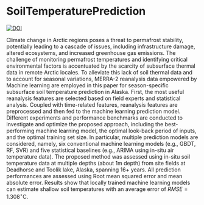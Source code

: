 # SoilTemperaturePrediction
[![DOI](https://zenodo.org/badge/745541467.svg)](https://zenodo.org/doi/10.5281/zenodo.10534470)

Climate change in Arctic regions poses a threat to permafrost stability, potentially leading to a cascade of issues, including infrastructure damage, altered ecosystems, and increased greenhouse gas emissions. The challenge of monitoring permafrost temperatures and identifying critical environmental factors is accentuated by the scarcity of subsurface thermal data in remote Arctic locales. To alleviate this lack of soil thermal data and to account for seasonal variations, MERRA-2 reanalysis data empowered by Machine learning are employed in this paper for season-specific subsurface soil temperature prediction in Alaska. First, the most useful reanalysis features are selected based on field experts and statistical analysis. Coupled with time-related features, reanalysis features are preprocessed and then fed to the machine learning prediction model. Different experiments and performance benchmarks are conducted to investigate and optimize the proposed approach, including the best-performing machine learning model, the optimal look-back period of inputs, and the optimal training set size. In particular, multiple prediction models are considered, namely, six conventional machine learning models (e.g., GBDT, RF, SVR) and five statistical baselines (e.g., ARIMA using in-situ air temperature data). The proposed method was assessed using in-situ soil temperature data at multiple depths (about 1m depth) from site fields at Deadhorse and Toolik lake, Alaska, spanning 16+ years. All prediction performances are assessed using Root mean squared error and mean absolute error. Results show that locally trained machine learning models can estimate shallow soil temperatures with an average error of $RMSE=1.308^{\circ}$C.
